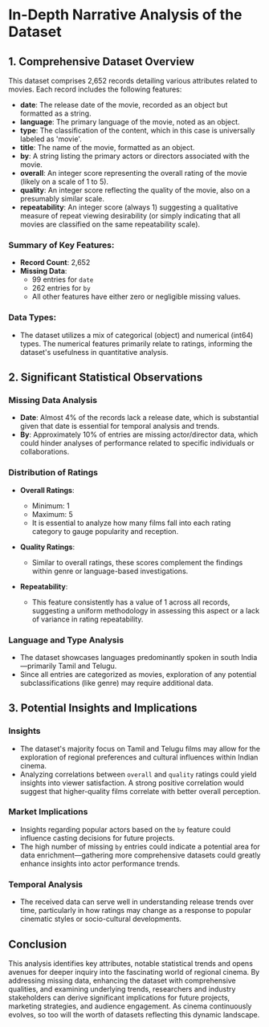 # In-Depth Narrative Analysis of the Dataset

## 1. Comprehensive Dataset Overview

This dataset comprises 2,652 records detailing various attributes related to movies. Each record includes the following features:

- **date**: The release date of the movie, recorded as an object but formatted as a string.
- **language**: The primary language of the movie, noted as an object.
- **type**: The classification of the content, which in this case is universally labeled as 'movie'.
- **title**: The name of the movie, formatted as an object.
- **by**: A string listing the primary actors or directors associated with the movie.
- **overall**: An integer score representing the overall rating of the movie (likely on a scale of 1 to 5).
- **quality**: An integer score reflecting the quality of the movie, also on a presumably similar scale.
- **repeatability**: An integer score (always 1) suggesting a qualitative measure of repeat viewing desirability (or simply indicating that all movies are classified on the same repeatability scale).

### Summary of Key Features:
- **Record Count**: 2,652
- **Missing Data**: 
  - 99 entries for `date` 
  - 262 entries for `by` 
  - All other features have either zero or negligible missing values.
  
### Data Types:
- The dataset utilizes a mix of categorical (object) and numerical (int64) types. The numerical features primarily relate to ratings, informing the dataset's usefulness in quantitative analysis.

## 2. Significant Statistical Observations

### Missing Data Analysis
- **Date**: Almost 4% of the records lack a release date, which is substantial given that date is essential for temporal analysis and trends.
- **By**: Approximately 10% of entries are missing actor/director data, which could hinder analyses of performance related to specific individuals or collaborations.

### Distribution of Ratings
- **Overall Ratings**: 
  - Minimum: 1
  - Maximum: 5
  - It is essential to analyze how many films fall into each rating category to gauge popularity and reception.
  
- **Quality Ratings**:
  - Similar to overall ratings, these scores complement the findings within genre or language-based investigations.
  
- **Repeatability**: 
  - This feature consistently has a value of 1 across all records, suggesting a uniform methodology in assessing this aspect or a lack of variance in rating repeatability.

### Language and Type Analysis
- The dataset showcases languages predominantly spoken in south India—primarily Tamil and Telugu.
- Since all entries are categorized as movies, exploration of any potential subclassifications (like genre) may require additional data.

## 3. Potential Insights and Implications

### Insights
- The dataset's majority focus on Tamil and Telugu films may allow for the exploration of regional preferences and cultural influences within Indian cinema.
- Analyzing correlations between `overall` and `quality` ratings could yield insights into viewer satisfaction. A strong positive correlation would suggest that higher-quality films correlate with better overall perception.

### Market Implications
- Insights regarding popular actors based on the `by` feature could influence casting decisions for future projects. 
- The high number of missing `by` entries could indicate a potential area for data enrichment—gathering more comprehensive datasets could greatly enhance insights into actor performance trends.

### Temporal Analysis
- The received data can serve well in understanding release trends over time, particularly in how ratings may change as a response to popular cinematic styles or socio-cultural developments.

## Conclusion

This analysis identifies key attributes, notable statistical trends and opens avenues for deeper inquiry into the fascinating world of regional cinema. By addressing missing data, enhancing the dataset with comprehensive qualities, and examining underlying trends, researchers and industry stakeholders can derive significant implications for future projects, marketing strategies, and audience engagement. As cinema continuously evolves, so too will the worth of datasets reflecting this dynamic landscape.